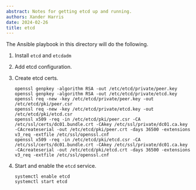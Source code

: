 ```yaml
---
abstract: Notes for getting etcd up and running.
authors: Xander Harris
date: 2024-02-26
title: etcd
---
```


The Ansible playbook in this directory will do the following.

1. Install `etcd` and `etcdadm`
2. Add etcd configuration.
3. Create etcd certs.

    <!-- markdownlint-disable -->
    ```{code-block} shell
    openssl genpkey -algorithm RSA -out /etc/etcd/private/peer.key
    openssl genpkey -algorithm RSA -out /etc/etcd/private/etcd.key
    openssl req -new -key /etc/etcd/private/peer.key -out /etc/etcd/pki/peer.csr
    openssl req -new -key /etc/etcd/private/etcd.key -out /etc/etcd/pki/etcd.csr
    openssl x509 -req -in /etc/etcd/pki/peer.csr -CA /etc/ssl/certs/dc01.bundle.crt -CAkey /etc/ssl/private/dc01.ca.key -CAcreateserial -out /etc/etcd/pki/peer.crt -days 36500 -extensions v3_req -extfile /etc/ssl/openssl.cnf
    openssl x509 -req -in /etc/etcd/pki/etcd.csr -CA /etc/ssl/certs/dc01.bundle.crt -CAkey /etc/ssl/private/dc01.ca.key -CAcreateserial -out /etc/etcd/pki/etcd.crt -days 36500 -extensions v3_req -extfile /etc/ssl/openssl.cnf
    ```
    <!--markdownlint-enable -->

4. Start and enable the `etcd` service.

    ```{code-block} shell
    systemctl enable etcd
    systemctl start etcd
    ```

